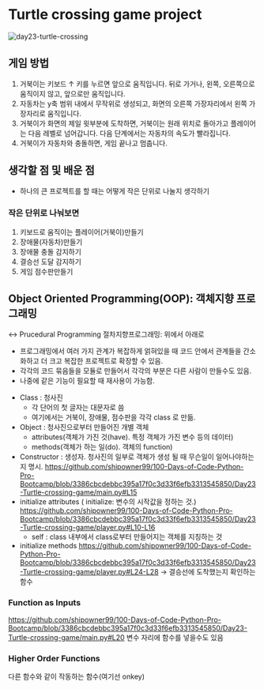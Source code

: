 # Turtle crossing game project
![day23-turtle-crossing](https://user-images.githubusercontent.com/120784842/225292561-ea3d7f34-2687-4db2-a7e3-c1159a467bd1.gif)

## 게임 방법
1. 거북이는 키보드 ↑ 키를 누르면 앞으로 움직입니다. 뒤로 가거나, 왼쪽, 오른쪽으로 움직이지 않고, 앞으로만 움직입니다.
1. 자동차는 y축 범위 내에서 무작위로 생성되고, 화면의 오른쪽 가장자리에서 왼쪽 가장자리로 움직입니다.
1. 거북이가 화면의 제일 윗부분에 도착하면, 거북이는 원래 위치로 돌아가고 플레이어는 다음 레벨로 넘어갑니다. 다음 단계에서는 자동차의 속도가 빨라집니다.
1. 거북이가 자동차와 충돌하면, 게임 끝나고 멈춥니다.

## 생각할 점 및 배운 점
- 하나의 큰 프로젝트를 할 때는 어떻게 작은 단위로 나눌지 생각하기

### 작은 단위로 나눠보면
1. 키보드로 움직이는 플레이어(거북이)만들기
1. 장애물(자동차)만들기
1. 장애물 충돌 감지하기
1. 결승선 도달 감지하기
1. 게임 점수판만들기

## Object Oriented Programming(OOP): 객체지향 프로그래밍
↔ Prucedural Programming 절차지향프로그래밍: 위에서 아래로 
- 프로그래밍에서 여러 가지 관계가 복잡하게 얽혀있을 때 코드 안에서 관계들을 간소화하고 더 크고 복잡한 프로젝트로 확장할 수 있음.
- 각각의 코드 묶음들을 모듈로 만들어서 각각의 부분은 다른 사람이 만들수도 있음.
- 나중에 같은 기능이 필요할 때 재사용이 가능함.
 * Class : 청사진
   - 각 단어의 첫 글자는 대문자로 씀
   - 여기에서는 거북이, 장애물, 점수판을 각각 class 로 만듦.
 * Object : 청사진으로부터 만들어진 개별 객체
   - attributes(객체가 가진 것(have). 특정 객체가 가진 변수 등의 데이터) 
   - methods(객체가 하는 일(do). 객체의 function)
 * Constructor : 생성자. 청사진의 일부로 객체가 생성 될 때 무슨일이 일어나야하는지 명시.
https://github.com/shipowner99/100-Days-of-Code-Python-Pro-Bootcamp/blob/3386cbcdebbc395a17f0c3d33f6efb3313545850/Day23-Turtle-crossing-game/main.py#L15
 * initialize attributes ( initialize: 변수의 시작값을 정하는 것.)
https://github.com/shipowner99/100-Days-of-Code-Python-Pro-Bootcamp/blob/3386cbcdebbc395a17f0c3d33f6efb3313545850/Day23-Turtle-crossing-game/player.py#L10-L16
   * self : class 내부에서 class로부터 만들어지는 객체를 지칭하는 것
 * initialize methods
 https://github.com/shipowner99/100-Days-of-Code-Python-Pro-Bootcamp/blob/3386cbcdebbc395a17f0c3d33f6efb3313545850/Day23-Turtle-crossing-game/player.py#L24-L28
-> 결승선에 도착했는지 확인하는 함수

### Function as Inputs
https://github.com/shipowner99/100-Days-of-Code-Python-Pro-Bootcamp/blob/3386cbcdebbc395a17f0c3d33f6efb3313545850/Day23-Turtle-crossing-game/main.py#L20
변수 자리에 함수를 넣을수도 있음
    
### Higher Order Functions
다른 함수와 같이 작동하는 함수(여기선 onkey)
